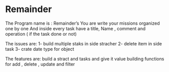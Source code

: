 # Remainder
The Program name is : Remainder’s 
 You are write your missions organized one by one
And inside every task have a title, Name , comment and operation ( if the task done or not)

The issues are:
1- build multiple staks in side stracher
2- delete item in side task
3- crate date type for object 

The features are:
build a stract and tasks and give it value 
building functions for add , delete , update and filter
